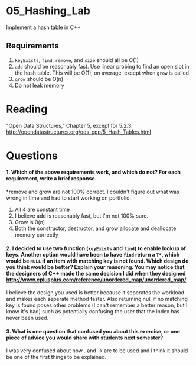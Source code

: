 05_Hashing_Lab
==============

Implement a hash table in C++

Requirements
------------

1. `keyExists`, `find`, `remove`, and `size` should all be O(1)
2. `add` should be reasonably fast. Use linear probing to find an open slot in the hash table. This will be O(1), on average, except when `grow` is called.
3. `grow` should be O(n)
4. Do not leak memory


Reading
=======
"Open Data Structures," Chapter 5, except for 5.2.3. http://opendatastructures.org/ods-cpp/5_Hash_Tables.html

Questions
=========

#### 1. Which of the above requirements work, and which do not? For each requirement, write a brief response.

*remove and grow are not 100% correct. I couldn't figure out what was wrong in time and had to start working on portfolio.
1. All 4 are constant time
2. I believe add is reasonably fast, but I'm not 100% sure.
3. Grow is 0(n)
4. Both the constructor, destructor, and grow allocate and deallocate memory correctly

#### 2. I decided to use two function (`keyExists` and `find`) to enable lookup of keys. Another option would have been to have `find` return a `T*`, which would be `NULL` if an item with matching key is not found. Which design do you think would be better? Explain your reasoning. You may notice that the designers of C++ made the same decision I did when they designed http://www.cplusplus.com/reference/unordered_map/unordered_map/

I believe the design you used is better because it seperates the workload and makes each seperate method faster. Also returning null if no matching key is found poses other problems (I can't remember a better reason, but I know it's bad) such as potentially confusing the user that the index has never been used.

#### 3. What is one question that confused you about this exercise, or one piece of advice you would share with students next semester?

I was very confused about how . and -> are to be used and I think it should be one of the first things to be explained. 